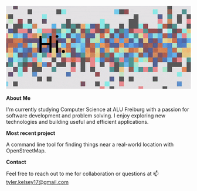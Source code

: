 ![til](/welcome.gif)

**About Me** 

I'm currently studying Computer Science at ALU Freiburg with a passion for software development and problem solving. I enjoy exploring new technologies and building useful and efficient applications. 

**Most recent project**

A command line tool for finding things near a real-world location with OpenStreetMap.

**Contact** 

Feel free to reach out to me for collaboration or questions at 📫 [tyler.kelsey17@gmail.com](mailto:tyler.kelsey17@gmail.com)
